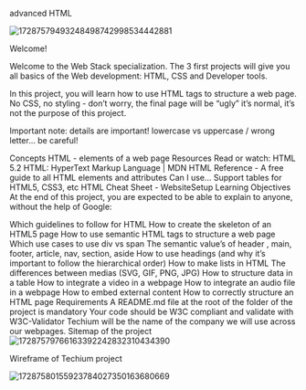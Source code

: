 advanced HTML

![17287579493248498742998534442881](https://github.com/user-attachments/assets/62bc8712-1691-421c-abd5-e97f7467df7c)

Welcome!

Welcome to the Web Stack specialization. The 3 first projects will give you all basics of the Web development: HTML, CSS and Developer tools.

In this project, you will learn how to use HTML tags to structure a web page. No CSS, no styling - don’t worry, the final page will be “ugly” it’s normal, it’s not the purpose of this project.

Important note: details are important! lowercase vs uppercase / wrong letter… be careful!

Concepts
HTML - elements of a web page
Resources
Read or watch:
HTML 5.2
HTML: HyperText Markup Language | MDN
HTML Reference - A free guide to all HTML elements and attributes
Can I use… Support tables for HTML5, CSS3, etc
HTML Cheat Sheet - WebsiteSetup
Learning Objectives
At the end of this project, you are expected to be able to explain to anyone, without the help of Google:

Which guidelines to follow for HTML
How to create the skeleton of an HTML5 page
How to use semantic HTML tags to structure a web page
Which use cases to use div vs span
The semantic value’s of  header , main, footer, article, nav, section, aside
How to use headings (and why it’s important to follow the hierarchical order)
How to make lists in HTML
The differences between medias (SVG, GIF, PNG, JPG)
How to structure data in a table
How to integrate a video in a webpage
How to integrate an audio file in a webpage
How to embed external content
How to correctly structure an HTML page
Requirements
A README.md  file at the root of the folder of the project is mandatory
Your code should be W3C compliant and validate with W3C-Validator
Techium will be the name of the company we will use across our webpages.
Sitemap of the project
![17287579766163392242832310434390](https://github.com/user-attachments/assets/b3112575-6f11-4c71-8385-5bae4891cff8)


Wireframe of Techium project

![17287580155923784027350163680669](https://github.com/user-attachments/assets/6c4a0264-f974-4e3d-bf1d-9f2d00db0c16)

